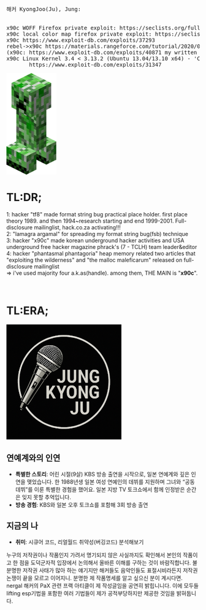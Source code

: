 <pre>
해커 KyongJoo(Ju), Jung:

       
x90c WOFF Firefox private exploit: https://seclists.org/fulldisclosure/2013/Aug/187
x90c local color map firefox private exploit: https://seclists.org/fulldisclosure/2013/Aug/188
x90c https://www.exploit-db.com/exploits/37293
rebel->x90c https://materials.rangeforce.com/tutorial/2020/07/12/Chocobo-Root/ zeroday exploit
(x90c: https://www.exploit-db.com/exploits/40871 my written exploit oneshot code. it's not rebel's i upload it by his rebel id.(a.k.a) he and me elite hacker)
x90c Linux Kernel 3.4 < 3.13.2 (Ubuntu 13.04/13.10 x64) - 'CONFIG_X86_X32=y' Local Privilege Escalation (3):
       https://www.exploit-db.com/exploits/31347
</pre>
<img src="kripertotor.png"><br>
# TL:DR;
1: hacker "tf8" made format string bug practical place holder. first place theory 1989. and then 1994~research starting and end 1999-2001. Full-disclosure mailinglist, hack.co.za activating!!!<br>
2: "lamagra argamal" for spreading my format string bug(fsb) technique<br>
3: hacker "x90c" made korean underground hacker activities and USA underground free hacker magazine phrack's (7 - TCLH) team leader&editor<br>
4: hacker "phantasmal phantagoria" heap memory related two articles that "exploiting the wilderness" and "the malloc maleficarum"  released
on full-disclosure mailinglist<br>
=> i've used majority four a.k.as(handle). among them, THE MAIN is "**x90c**".<br><br><br>
# TL:ERA;
<img src="singer.png" width=300 height=300><br>

## 연예계와의 인연
- **특별한 스토리**: 어린 시절(9살) KBS 방송 출연을 시작으로, 일본 연예계와 깊은 인연을 맺었습니다. 한 1988년생 일본 여성 연예인의 데뷔를 지원하며 그녀와 “공동 데뷔”를 이룬 특별한 경험을 했어요. 일본 지방 TV 토크쇼에서 함께 인정받은 순간은 잊지 못할 추억입니다.
- **방송 경험**: KBS와 일본 오후 토크쇼를 포함해 3회 방송 출연

## 지금의 나
- **취미**: 시큐어 코드, 리얼월드 취약성(버깅코드) 분석해보기

누구의 저작권이나 작품인지 가려서 명기되지 않은 사실까지도 확인해서 본인의 작품이고 한 점을 도덕군자적 입장에서 논의해서 올바른 이해를 구하는 것이 바람직합니다.
불분명한 저작권 사태가 많아 하는 얘기지만 해커들도 음악인들도 표절시비라든지 저작권논쟁이 끝을 모르고 이어지니. 분명한 제 작품명세를 알고 싶으신 분이 계시다면.
nergal 해커의 PaX 관련 프랙 아티클이 제 작성글임을 공연히 밝힙니니다.
이에 모두들 lifting esp기법을 포함한 여러 기법들이 제가 공적부당하지만 제공한 것임을 밝혀둡니다.
 
